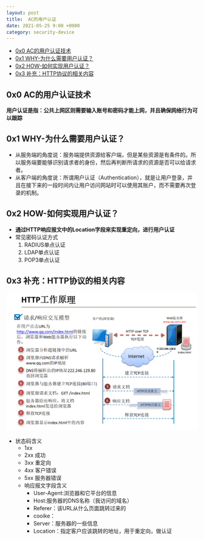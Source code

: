 ```yaml
---
layout: post
title:  AC的用户认证
date: 2021-05-25 9:00 +0900
category: security-device
---
```

<!-- TOC -->

- [0x0 AC的用户认证技术](#0x0-ac的用户认证技术)
- [0x1 WHY-为什么需要用户认证？](#0x1-why-为什么需要用户认证)
- [0x2 HOW-如何实现用户认证？](#0x2-how-如何实现用户认证)
- [0x3 补充：HTTP协议的相关内容](#0x3-补充http协议的相关内容)

<!-- /TOC -->
## 0x0 AC的用户认证技术

**用户认证是指：公共上网区则需要输入账号和密码才能上网，并且确保网络行为可以跟踪**

## 0x1 WHY-为什么需要用户认证？

- 从服务端的角度说：服务端提供资源给客户端，但是某些资源是有条件的。所以服务端要能够识别请求者的身份，然后再判断所请求的资源是否可以给请求者。
- 从客户端的角度说：所谓用户认证（Authentication），就是让用户登录，并且在接下来的一段时间内让用户访问网站时可以使用其账户，而不需要再次登录的机制。

## 0x2 HOW-如何实现用户认证？

- **通过HTTP响应报文中的Location字段来实现重定向，进行用户认证**
- 常见密码认证方式
  1. RADIUS单点认证
  2. LDAP单点认证
  3. POP3单点认证

## 0x3 补充：HTTP协议的相关内容
![](/images/20210525-1.png)
- 状态码含义
    - 1xx
    - 2xx 成功
    - 3xx 重定向
    - 4xx 客户错误
    - 5xx 服务器错误
  - 响应报文字段含义
    - User-Agent:浏览器和它平台的信息
    - Host:服务器的DNS名称（我访问的域名）
    - Referer：该URL从什么页面跳转过来的
    - cooike：
    - Server：服务器的一些信息
    - Location：指定客户应该跳转的地址，用于重定向，做认证